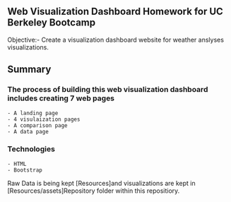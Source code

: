 
## Web Visualization Dashboard Homework for UC Berkeley Bootcamp
Objective:- Create a visualization dashboard website for weather anslyses visualizations. 

## Summary

### The process of building this web visualization dashboard includes creating 7 web pages
    - A landing page
    - 4 visulaization pages
    - A comparison page
    - A data page
### Technologies
    - HTML
    - Bootstrap

Raw Data is being kept [Resources]and visualizations are kept in [Resources/assets]Repository folder within this repositiory.